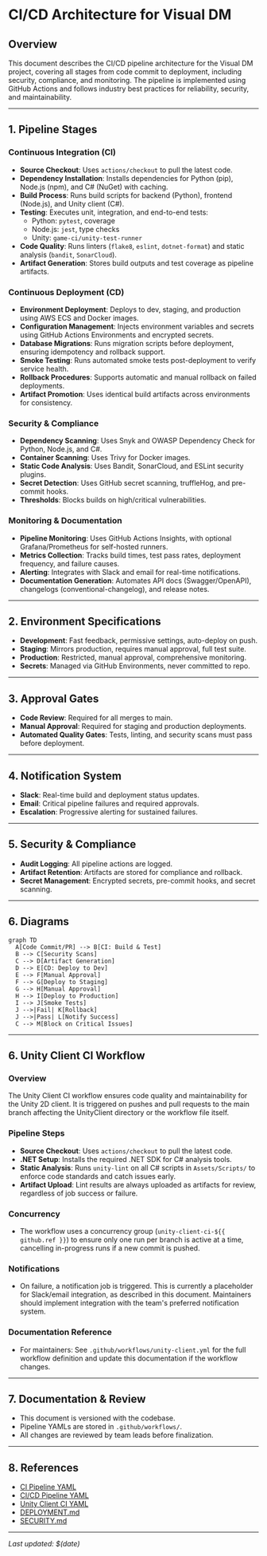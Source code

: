 # CI/CD Architecture for Visual DM

## Overview
This document describes the CI/CD pipeline architecture for the Visual DM project, covering all stages from code commit to deployment, including security, compliance, and monitoring. The pipeline is implemented using GitHub Actions and follows industry best practices for reliability, security, and maintainability.

---

## 1. Pipeline Stages

### Continuous Integration (CI)
- **Source Checkout**: Uses `actions/checkout` to pull the latest code.
- **Dependency Installation**: Installs dependencies for Python (pip), Node.js (npm), and C# (NuGet) with caching.
- **Build Process**: Runs build scripts for backend (Python), frontend (Node.js), and Unity client (C#).
- **Testing**: Executes unit, integration, and end-to-end tests:
  - Python: `pytest`, coverage
  - Node.js: `jest`, type checks
  - Unity: `game-ci/unity-test-runner`
- **Code Quality**: Runs linters (`flake8`, `eslint`, `dotnet-format`) and static analysis (`bandit`, `SonarCloud`).
- **Artifact Generation**: Stores build outputs and test coverage as pipeline artifacts.

### Continuous Deployment (CD)
- **Environment Deployment**: Deploys to dev, staging, and production using AWS ECS and Docker images.
- **Configuration Management**: Injects environment variables and secrets using GitHub Actions Environments and encrypted secrets.
- **Database Migrations**: Runs migration scripts before deployment, ensuring idempotency and rollback support.
- **Smoke Testing**: Runs automated smoke tests post-deployment to verify service health.
- **Rollback Procedures**: Supports automatic and manual rollback on failed deployments.
- **Artifact Promotion**: Uses identical build artifacts across environments for consistency.

### Security & Compliance
- **Dependency Scanning**: Uses Snyk and OWASP Dependency Check for Python, Node.js, and C#.
- **Container Scanning**: Uses Trivy for Docker images.
- **Static Code Analysis**: Uses Bandit, SonarCloud, and ESLint security plugins.
- **Secret Detection**: Uses GitHub secret scanning, truffleHog, and pre-commit hooks.
- **Thresholds**: Blocks builds on high/critical vulnerabilities.

### Monitoring & Documentation
- **Pipeline Monitoring**: Uses GitHub Actions Insights, with optional Grafana/Prometheus for self-hosted runners.
- **Metrics Collection**: Tracks build times, test pass rates, deployment frequency, and failure causes.
- **Alerting**: Integrates with Slack and email for real-time notifications.
- **Documentation Generation**: Automates API docs (Swagger/OpenAPI), changelogs (conventional-changelog), and release notes.

---

## 2. Environment Specifications
- **Development**: Fast feedback, permissive settings, auto-deploy on push.
- **Staging**: Mirrors production, requires manual approval, full test suite.
- **Production**: Restricted, manual approval, comprehensive monitoring.
- **Secrets**: Managed via GitHub Environments, never committed to repo.

---

## 3. Approval Gates
- **Code Review**: Required for all merges to main.
- **Manual Approval**: Required for staging and production deployments.
- **Automated Quality Gates**: Tests, linting, and security scans must pass before deployment.

---

## 4. Notification System
- **Slack**: Real-time build and deployment status updates.
- **Email**: Critical pipeline failures and required approvals.
- **Escalation**: Progressive alerting for sustained failures.

---

## 5. Security & Compliance
- **Audit Logging**: All pipeline actions are logged.
- **Artifact Retention**: Artifacts are stored for compliance and rollback.
- **Secret Management**: Encrypted secrets, pre-commit hooks, and secret scanning.

---

## 6. Diagrams

```mermaid
graph TD
  A[Code Commit/PR] --> B[CI: Build & Test]
  B --> C[Security Scans]
  C --> D[Artifact Generation]
  D --> E[CD: Deploy to Dev]
  E --> F[Manual Approval]
  F --> G[Deploy to Staging]
  G --> H[Manual Approval]
  H --> I[Deploy to Production]
  I --> J[Smoke Tests]
  J -->|Fail| K[Rollback]
  J -->|Pass| L[Notify Success]
  C --> M[Block on Critical Issues]
```

---

## 6. Unity Client CI Workflow

### Overview
The Unity Client CI workflow ensures code quality and maintainability for the Unity 2D client. It is triggered on pushes and pull requests to the main branch affecting the UnityClient directory or the workflow file itself.

### Pipeline Steps
- **Source Checkout**: Uses `actions/checkout` to pull the latest code.
- **.NET Setup**: Installs the required .NET SDK for C# analysis tools.
- **Static Analysis**: Runs `unity-lint` on all C# scripts in `Assets/Scripts/` to enforce code standards and catch issues early.
- **Artifact Upload**: Lint results are always uploaded as artifacts for review, regardless of job success or failure.

### Concurrency
- The workflow uses a concurrency group (`unity-client-ci-${{ github.ref }}`) to ensure only one run per branch is active at a time, cancelling in-progress runs if a new commit is pushed.

### Notifications
- On failure, a notification job is triggered. This is currently a placeholder for Slack/email integration, as described in this document. Maintainers should implement integration with the team's preferred notification system.

### Documentation Reference
- For maintainers: See `.github/workflows/unity-client.yml` for the full workflow definition and update this documentation if the workflow changes.

---

## 7. Documentation & Review
- This document is versioned with the codebase.
- Pipeline YAMLs are stored in `.github/workflows/`.
- All changes are reviewed by team leads before finalization.

---

## 8. References
- [CI Pipeline YAML](../.github/workflows/ci.yml)
- [CI/CD Pipeline YAML](../.github/workflows/ci-cd.yml)
- [Unity Client CI YAML](../.github/workflows/unity-client.yml)
- [DEPLOYMENT.md](DEPLOYMENT.md)
- [SECURITY.md](SECURITY.md)

---

_Last updated: $(date)_ 